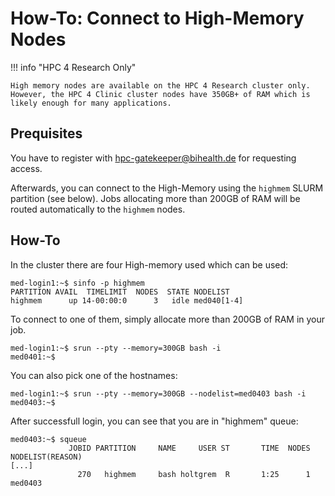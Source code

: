 # How-To: Connect to High-Memory Nodes

!!! info "HPC 4 Research Only"

    High memory nodes are available on the HPC 4 Research cluster only.
    However, the HPC 4 Clinic cluster nodes have 350GB+ of RAM which is likely enough for many applications.

## Prequisites

You have to register with [hpc-gatekeeper@bihealth.de](mailto:hpc-gatekeeper@bihealth.de) for requesting access.

Afterwards, you can connect to the High-Memory using the `highmem` SLURM partition (see below).
Jobs allocating more than 200GB of RAM will be routed automatically to the `highmem` nodes.

## How-To

In the cluster there are four High-memory used which can be used:

```
med-login1:~$ sinfo -p highmem
PARTITION AVAIL  TIMELIMIT  NODES  STATE NODELIST 
highmem      up 14-00:00:0      3   idle med040[1-4] 
```

To connect to one of them, simply allocate more than 200GB of RAM in your job.

```
med-login1:~$ srun --pty --memory=300GB bash -i
med0401:~$
```

You can also pick one of the hostnames:

```
med-login1:~$ srun --pty --memory=300GB --nodelist=med0403 bash -i
med0403:~$
```

After successfull login, you can see that you are in "highmem" queue:

```
med0403:~$ squeue
             JOBID PARTITION     NAME     USER ST       TIME  NODES NODELIST(REASON) 
[...]
               270   highmem     bash holtgrem  R       1:25      1 med0403 

```

